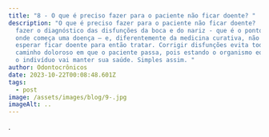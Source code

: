 ```yaml
---
title: "8 - O que é preciso fazer para o paciente não ficar doente? "
description: "O que é preciso fazer para o paciente não ficar doente?  É preciso
  fazer o diagnóstico das disfunções da boca e do nariz - que é o ponto inicial
  onde começa uma doença – e, diferentemente da medicina curativa, não vamos
  esperar ficar doente para então tratar. Corrigir disfunções evita todo esse
  caminho doloroso em que o paciente passa, pois estando o organismo equilibrado
  o indivíduo vai manter sua saúde. Simples assim. "
author: Odontocrônicos
date: 2023-10-22T00:08:48.601Z
tags:
  - post
image: /assets/images/blog/9-.jpg
imageAlt: ..
---
```

.